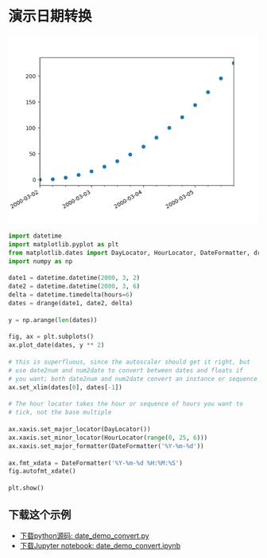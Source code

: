 # 演示日期转换

![演示日期转换示例](/static/images/gallery/sphx_glr_date_demo_convert_001.png)

```python
import datetime
import matplotlib.pyplot as plt
from matplotlib.dates import DayLocator, HourLocator, DateFormatter, drange
import numpy as np

date1 = datetime.datetime(2000, 3, 2)
date2 = datetime.datetime(2000, 3, 6)
delta = datetime.timedelta(hours=6)
dates = drange(date1, date2, delta)

y = np.arange(len(dates))

fig, ax = plt.subplots()
ax.plot_date(dates, y ** 2)

# this is superfluous, since the autoscaler should get it right, but
# use date2num and num2date to convert between dates and floats if
# you want; both date2num and num2date convert an instance or sequence
ax.set_xlim(dates[0], dates[-1])

# The hour locator takes the hour or sequence of hours you want to
# tick, not the base multiple

ax.xaxis.set_major_locator(DayLocator())
ax.xaxis.set_minor_locator(HourLocator(range(0, 25, 6)))
ax.xaxis.set_major_formatter(DateFormatter('%Y-%m-%d'))

ax.fmt_xdata = DateFormatter('%Y-%m-%d %H:%M:%S')
fig.autofmt_xdate()

plt.show()
```

## 下载这个示例
            
- [下载python源码: date_demo_convert.py](https://matplotlib.org/_downloads/date_demo_convert.py)
- [下载Jupyter notebook: date_demo_convert.ipynb](https://matplotlib.org/_downloads/date_demo_convert.ipynb)
